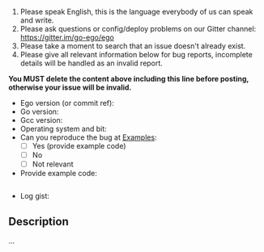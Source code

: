 1. Please speak English, this is the language everybody of us can speak and write.
2. Please ask questions or config/deploy problems on our Gitter channel: https://gitter.im/go-ego/ego
3. Please take a moment to search that an issue doesn't already exist.
4. Please give all relevant information below for bug reports, incomplete details will be handled as an invalid report.

**You MUST delete the content above including this line before posting, otherwise your issue will be invalid.**

- Ego version (or commit ref):
- Go version:
- Gcc version:
- Operating system and bit:
- Can you reproduce the bug at [Examples](https://github.com/go-ego/gpy/tree/master/examples):
  - [ ] Yes (provide example code)
  - [ ] No
  - [ ] Not relevant
- Provide example code: 
    ```Go

    ```
- Log gist:

## Description

...
